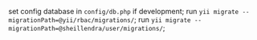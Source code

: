 set config database in ```config/db.php``` if development;
run ```yii migrate --migrationPath=@yii/rbac/migrations/```;
run ```yii migrate --migrationPath=@sheillendra/user/migrations/```;